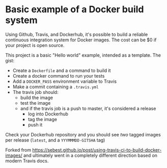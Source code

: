 # Basic example of a Docker build system

Using Github, Travis, and Dockerhub, it's possible to
build a reliable continuous integration system for Docker images.
The cost can be $0 if your project is open source.

This project is a basic "Hello world" example, intended as a template. The gist:

* Create a `Dockerfile` and a command to build it
* Create a docker command to run your tests
* Add a `DOCKER_PASS` environment variable to Travis
* Make a commit containing a `.travis.yml`
* The travis job should:
    - build the image
    - test the image
    - and if the travis job is a push to master, it's considered a release
        - log into Dockerhub
        - tag the image
        - push it

Check your Dockerhub repository and you should see *two* tagged images per release (`latest`, and a `YYYMMMDD-GITSHA` tag)

Forked from https://sebest.github.io/post/using-travis-ci-to-build-docker-images/
and ultimately went in a completely different direction based on modern Travis docs.

